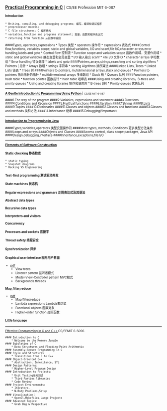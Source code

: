 <a href ="https://ocw.mit.edu/courses/electrical-engineering-and-computer-science/6-087-practical-programming-in-c-january-iap-2010/calendar/
"><b>Practical Programming in C</b></a> <small> | CS/EE Profession MIT 6-087<small>
#### Introduction
    * Writing, compiling, and debugging programs; 编写，编译和调试程序
    * preprocessor macros; 
    * C file structures; C 程序结构
    * variables,function and programs statement; 变量，函数和程序表达式
    * returning from function 从函数中返回
####Types, operators,expressions
    * Types 类型
    * operators 操作符
    * expressions 表达式
####Control flow,functions, variables scope, static and global variables, I/O and scanf,file I/O,character arrays,error handling,labels and goto
    * Control flow 控制流
    * Function scope and variables scope 函数作用域，变量作用域
    * static and global variables 静态变量和全局变量
    * I/O 输入输出 scanf
    * File I/O 文件IO
    * character arrays 字符数组
    * Error handling 错误处理
    * labels and goto
####Pointers,arrays,strings,searching and sorting algrithms
    * Pointers | 指针
    * Arrays 数组
    * strings 字符串
    * sorting Algrithms 排序算法
####Linked Lists, Trees
    * Linked Lists 链表
    * Trees 树
####Pointers to pointers, mutidimensional arrays,stack and queues
    * Pointers to pointers 指向指针的指针
    * multidimensional arrays 多维数组
    * Stack 栈
    * Queues 队列
####Function pointers, hash table
    * function pointes 函数指针
    * hash table  哈希表
####Using and creating libraries，B-trees and prority queues
    * Using and creating libraries 制作和使用库
    * B-trees B树
    * Prority queues 优先队列
<hr>





<a href ="https://ocw.mit.edu/courses/electrical-engineering-and-computer-science/6-189-a-gentle-introduction-to-programming-using-python-january-iap-2011/readings/">
<b>A Gentle Introduction to Programming Using Python</b></a> | <small>CS/EE MIT 6-087</small>

####1.The way of the program
####2.Variables, expressions and statement
####3.Functions
####4.Conditions and Recursion
####5.Fruitfual functions
####6.Iteration
####7.Strings
####8.Lists
####9.Tuples
####10.Dictionaries
####11.Classes and objects
####12.Classes and functions
####13.Classes and methods 类和方法
####14.Inheritance 继承
####15.Debugging(!important)

<hr>
<a href="https://ocw.mit.edu/courses/electrical-engineering-and-computer-science/6-092-introduction-to-programming-in-java-january-iap-2010/lecture-notes/"><b>Introduction to Programming in Java</b></a>

####Types,variables,operators 类型变量操作符
####More types, methods, Conditions 更多类型方法条件
####Loops and arrays
####Objects and Classes
####Access control, class scope,packages, Java API
####Design,debugging,interface
####Inheritance,exceptions,file I/O

<hr>
<a href="https://ocw.mit.edu/courses/electrical-engineering-and-computer-science/6-005-elements-of-software-construction-fall-2011/lecture-notes/"><b>Elements of Software Construction</b></a>

#### Static checking 静态检查
    * static typing
    * Snapshot diagrams
    * Hacking VS Engineering
#### Test-first programming 测试驱动开发
#### State machines 状态机
#### Regular expressions and grammars 正则表达式及其语法
#### Abstract data types
#### Recursive data types
#### Interpreters and visitors
#### Concurrency
#### Processes and sockets 套接字
#### Thread safety 线程安全
#### Synchronization 异步
#### Graphical user interface 图形用户界面
* <a href="https://ocw.mit.edu/courses/electrical-engineering-and-computer-science/6-005-elements-of-software-construction-fall-2011/lecture-notes/MIT6_005F11_lec14.pdf">pdf</a>
    * View trees
    * Listener pattern 监听者模式
    * Model-View-Controller pattern MVC模式
    * Backgrounds threads
#### Map,filter,reduce 
* <a href="https://ocw.mit.edu/courses/electrical-engineering-and-computer-science/6-005-elements-of-software-construction-fall-2011/lecture-notes/MIT6_005F11_lec15.pdf">pdf</a>
    * Map/filter/reduce 
    * Lambda expressions Lambda表达式
    * Functional objects 函数对象
    * Higher-order function 高阶函数
#### Little language
<hr>
<a href="https://ocw.mit.edu/courses/electrical-engineering-and-computer-science/6-s096-effective-programming-in-c-and-c-january-iap-2014/calendar/">Effective Programming in C and C++ </a>
CS/EEMIT 6-S096

    #### Introduction to C 
        * Welcome to the Memory Jungle
    #### Subtleties of C 
        * Data Structures and Floating-Point Arithmetic
    #### Assembly;Secure Programming in C 
    #### Style and Structures
        * Transitions from C to C++
    #### Object-Oriented C++:
        * Abstraction, Inheritance, STL
    #### Design Patterns:
        * Higher-Level Program Design
    #### Introduction to Projects:
        * Unit Testing单元测试
        * Third Parties libraries
        * Code Review
    #### Project Environments:
        * Iterators,
        * N-Body Problems,Setup
    #### Visualization：
        * OpenGl,Makefiles,Large Projects
    #### Advanced Topics:
        * Grab Bag & Pespective







